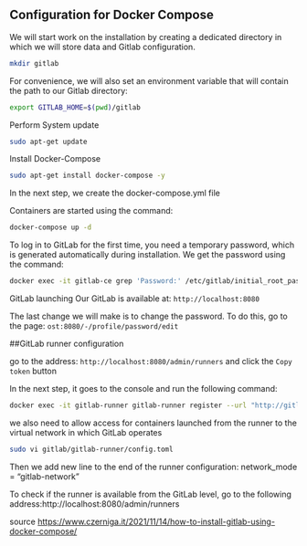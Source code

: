 ## Configuration for Docker Compose

We will start work on the installation by creating a dedicated directory in which we will store data and Gitlab configuration.

```sh
mkdir gitlab
```

For convenience, we will also set an environment variable that will contain the path to our Gitlab directory:

```sh
export GITLAB_HOME=$(pwd)/gitlab
```

Perform System update
```sh
sudo apt-get update
```

Install Docker-Compose
```sh
sudo apt-get install docker-compose -y
```

In the next step, we create the docker-compose.yml file 

Containers are started using the command:

```sh
docker-compose up -d
```

To log in to GitLab for the first time, you need a temporary password, which is generated automatically during installation. We get the password using the command:

```sh
docker exec -it gitlab-ce grep 'Password:' /etc/gitlab/initial_root_password
```

GitLab launching
Our GitLab is available at: `http://localhost:8080`

The last change we will make is to change the password. To do this, go to the page: `ost:8080/-/profile/password/edit` 

##GitLab runner configuration

go to the address: `http://localhost:8080/admin/runners` and click the `Copy token` button

In the next step, it goes to the console and run the following command:

```sh
docker exec -it gitlab-runner gitlab-runner register --url "http://gitlab-ce" --clone-url "http://gitlab-ce"
```

we also need to allow access for containers launched from the runner to the virtual network in which GitLab operates

```sh
sudo vi gitlab/gitlab-runner/config.toml
```

Then we add new line to the end of the runner configuration: network_mode = “gitlab-network”

To check if the runner is available from the GitLab level, go to the following address:http://localhost:8080/admin/runners


source
https://www.czerniga.it/2021/11/14/how-to-install-gitlab-using-docker-compose/
